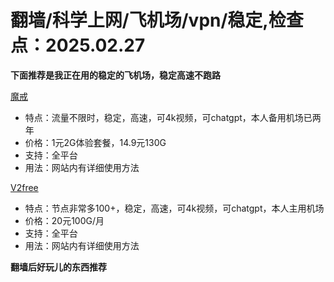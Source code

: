 # 翻墙/科学上网/飞机场/vpn/稳定,检查点：2025.02.27
**下面推荐是我正在用的稳定的飞机场，稳定高速不跑路**

 [魔戒](https://mojie.app/register?aff=1pWspTHg#tt) 
* 特点：流量不限时，稳定，高速，可4k视频，可chatgpt，本人备用机场已两年
* 价格：1元2G体验套餐，14.9元130G
* 支持：全平台 
* 用法：网站内有详细使用方法

 [V2free](https://w1.v2free.cc/auth/register?code=QKu7#tt) 
* 特点：节点非常多100+，稳定，高速，可4k视频，可chatgpt，本人主用机场
* 价格：20元100G/月
* 支持：全平台 
* 用法：网站内有详细使用方法

**翻墙后好玩儿的东西推荐**
 
 
